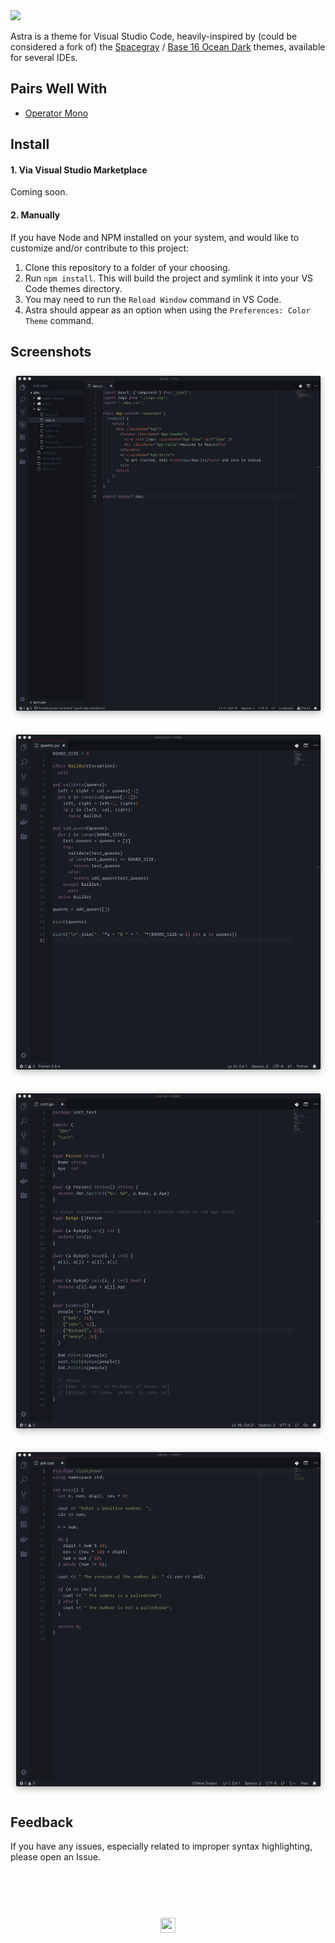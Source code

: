 <a href="#top" id="top">
  <img src="https://user-images.githubusercontent.com/441546/44255341-99bba280-a1ba-11e8-81b9-dcf669d42306.png" style="max-width: 100%">
</a>

Astra is a theme for Visual Studio Code, heavily-inspired by (could be considered a fork of) the [Spacegray](https://github.com/ionutvmi/spacegray-vscode) / [Base 16 Ocean Dark](https://github.com/chriskempson/base16) themes, available for several IDEs.

## Pairs Well With

- [Operator Mono](https://www.typography.com/fonts/operator/styles/)

## Install

#### 1. Via Visual Studio Marketplace

Coming soon.

#### 2. Manually

If you have Node and NPM installed on your system, and would like to customize and/or contribute to this project:

1. Clone this repository to a folder of your choosing.
2. Run `npm install`. This will build the project and symlink it into your VS Code themes directory.
3. You may need to run the `Reload Window` command in VS Code.
4. Astra should appear as an option when using the `Preferences: Color Theme` command.

## Screenshots

![JavaScript](/screenshots/javascript.png)

![Python](/screenshots/python.png)

![Go](/screenshots/go.png)

![C++](/screenshots/cpp.png)

## Feedback

If you have any issues, especially related to improper syntax highlighting, please open an Issue.

## &nbsp;
<p align="center">
  <br>
  <img width="24" height="24" src="https://cloud.githubusercontent.com/assets/441546/25318539/db2f4cf2-2845-11e7-8e10-ef97d91cd538.png">
</p>
